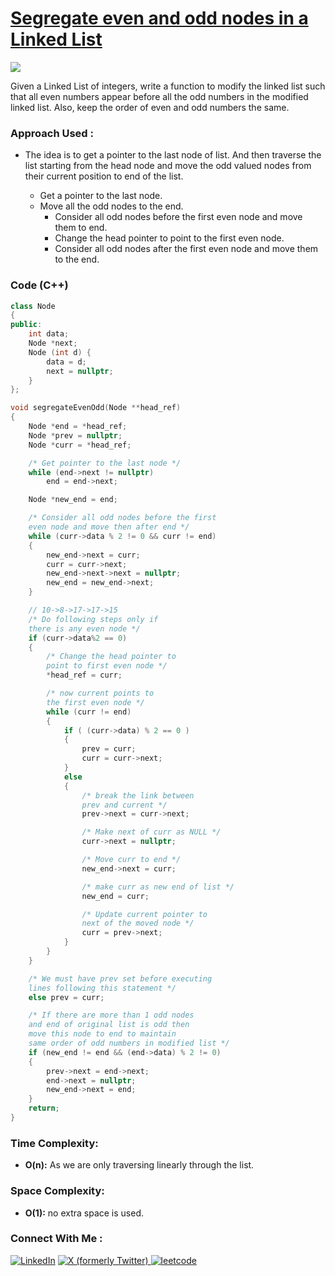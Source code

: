# [Segregate even and odd nodes in a Linked List](https://www.geeksforgeeks.org/segregate-even-and-odd-elements-in-a-linked-list/)

![](https://badgen.net/badge/Level/Medium/yellow)

Given a Linked List of integers, write a function to modify the linked list such that all even numbers appear before all the odd numbers in the modified linked list. Also, keep the order of even and odd numbers the same.

### Approach Used :

-   The idea is to get a pointer to the last node of list. And then traverse the list starting from the head node and move the odd valued nodes from their current position to end of the list.

    -   Get a pointer to the last node. 
    -   Move all the odd nodes to the end. 
        -   Consider all odd nodes before the first even node and move them to end. 
        -   Change the head pointer to point to the first even node. 
        -   Consider all odd nodes after the first even node and move them to the end. 

### Code (C++)

```cpp
class Node 
{ 
public: 
    int data; 
    Node *next; 
    Node (int d) {
        data = d;
        next = nullptr;
    }
}; 

void segregateEvenOdd(Node **head_ref) 
{ 
    Node *end = *head_ref; 
    Node *prev = nullptr; 
    Node *curr = *head_ref; 

    /* Get pointer to the last node */
    while (end->next != nullptr) 
        end = end->next; 

    Node *new_end = end; 

    /* Consider all odd nodes before the first 
    even node and move then after end */
    while (curr->data % 2 != 0 && curr != end) 
    { 
        new_end->next = curr; 
        curr = curr->next; 
        new_end->next->next = nullptr; 
        new_end = new_end->next; 
    } 

    // 10->8->17->17->15 
    /* Do following steps only if 
    there is any even node */
    if (curr->data%2 == 0) 
    { 
        /* Change the head pointer to 
        point to first even node */
        *head_ref = curr; 

        /* now current points to 
        the first even node */
        while (curr != end) 
        { 
            if ( (curr->data) % 2 == 0 ) 
            { 
                prev = curr; 
                curr = curr->next; 
            } 
            else
            { 
                /* break the link between 
                prev and current */
                prev->next = curr->next; 

                /* Make next of curr as NULL */
                curr->next = nullptr; 

                /* Move curr to end */
                new_end->next = curr; 

                /* make curr as new end of list */
                new_end = curr; 

                /* Update current pointer to 
                next of the moved node */
                curr = prev->next; 
            } 
        } 
    } 

    /* We must have prev set before executing 
    lines following this statement */
    else prev = curr; 

    /* If there are more than 1 odd nodes 
    and end of original list is odd then 
    move this node to end to maintain 
    same order of odd numbers in modified list */
    if (new_end != end && (end->data) % 2 != 0) 
    { 
        prev->next = end->next; 
        end->next = nullptr; 
        new_end->next = end; 
    } 
    return; 
} 

```

### Time Complexity:
- **O(n):** As we are only traversing linearly through the list.

### Space Complexity:
- **O(1):** no extra space is used.

### Connect With Me : 

<a href="https://www.linkedin.com/in/shivam-ray-b4306524a/" target="_blank"><img src="https://img.shields.io/badge/LinkedIn-0077B5?style=for-the-badge&logo=linkedin&logoColor=white" alt="LinkedIn"></a>
<a href="https://x.com/rai_shivam11/" target="_blank"><img src="https://img.shields.io/badge/Twitter-1DA1F2?style=for-the-badge&logo=twitter&logoColor=white" alt="X (formerly Twitter)">
</a>
<a href="https://leetcode.com/u/shrunited0702/" target="_blank"><img src="https://img.shields.io/badge/LeetCode-000000?style=for-the-badge&logo=LeetCode&logoColor=#d16c06" alt="leetcode">
</a>